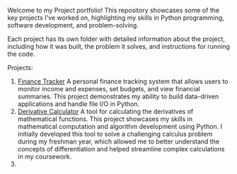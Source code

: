Welcome to my Project portfolio! This repository showcases some of the key projects I've worked on, highlighting my skills in Python programming, software development, and problem-solving.

Each project has its own folder with detailed information about the project, including how it was built, the problem it solves, and instructions for running the code.

Projects:

1. [Finance Tracker](./finance-tracker)
   A personal finance tracking system that allows users to monitor income and expenses, set budgets, and view financial summaries.
   This project demonstrates my ability to build data-driven applications and handle file I/O in Python.
2. [Derivative Calculator](./derivative-calculator)
   A tool for calculating the derivatives of mathematical functions. This project showcases my skills in mathematical computation and algorithm development using Python. I initially developed this tool to solve a
   challenging calculus problem during my freshman year, which allowed me to better understand the concepts of differentiation and helped streamline complex calculations in my coursework.
3. 
